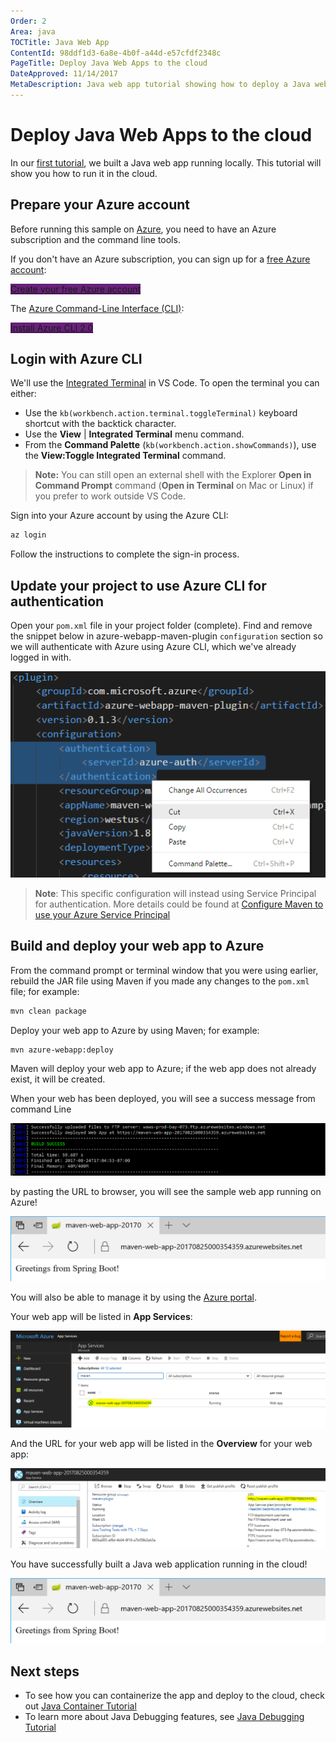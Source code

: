 ```yaml
---
Order: 2
Area: java
TOCTitle: Java Web App
ContentId: 98ddf1d3-6a8e-4b0f-a44d-e57cfdf2348c
PageTitle: Deploy Java Web Apps to the cloud
DateApproved: 11/14/2017
MetaDescription: Java web app tutorial showing how to deploy a Java web app to Azure
---
```

# Deploy Java Web Apps to the cloud

In our [first tutorial](/docs/java/java-tutorial.md), we built a Java web app running locally. This tutorial will show you how to run it in the cloud.

## Prepare your Azure account

Before running this sample on [Azure](http://www.azure.com), you need to have an Azure subscription and the command line tools.

If you don't have an Azure subscription, you can sign up for a [free Azure account](https://azure.microsoft.com/pricing/free-trial/):

<a class="tutorial-next-btn" href="https://azure.microsoft.com/pricing/free-trial/" target="_blank" style="background-color:#68217A">Create your free Azure account</a>

The [Azure Command-Line Interface (CLI)](https://docs.microsoft.com/cli/azure/overview):

<a class="tutorial-next-btn" href="https://docs.microsoft.com/cli/azure/install-azure-cli" target="_blank" style="background-color:#68217A">Install Azure CLI 2.0</a>

## Login with Azure CLI

We'll use the [Integrated Terminal](/docs/editor/integrated-terminal.md) in VS Code. To open the terminal you can either:

* Use the `kb(workbench.action.terminal.toggleTerminal)` keyboard shortcut with the backtick character.
* Use the **View** | **Integrated Terminal** menu command.
* From the **Command Palette** (`kb(workbench.action.showCommands)`), use the **View:Toggle Integrated Terminal** command.

> **Note:** You can still open an external shell with the Explorer **Open in Command Prompt** command (**Open in Terminal** on Mac or Linux) if you prefer to work outside VS Code.

Sign into your Azure account by using the Azure CLI:

```bash
az login
```

Follow the instructions to complete the sign-in process.

## Update your project to use Azure CLI for authentication

Open your `pom.xml` file in your project folder (complete). Find and remove the snippet below in azure-webapp-maven-plugin `configuration` section so we will authenticate with Azure using Azure CLI, which we've already logged in with.

![Remove Authentication](images/java-webapp/remove-auth.png)

>**Note**: This specific configuration will instead using Service Principal for authentication. More details could be found at [Configure Maven to use your Azure Service Principal](https://docs.microsoft.com/en-us/azure/app-service/app-service-web-deploy-spring-boot-app-with-maven-plugin#configure-maven-to-use-your-azure-service-principal)

## Build and deploy your web app to Azure

From the command prompt or terminal window that you were using earlier, rebuild the JAR file using Maven if you made any changes to the `pom.xml` file; for example:

```bash
mvn clean package
```

Deploy your web app to Azure by using Maven; for example:

```bash
mvn azure-webapp:deploy
```

Maven will deploy your web app to Azure; if the web app does not already exist, it will be created.

When your web has been deployed, you will see a success message from command Line

![Deploy Success](images/java-webapp/deploy-success.png)

by pasting the URL to browser, you will see the sample web app running on Azure!

![Greeting cloud](images/java-webapp/greeting-cloud.png)

You will also be able to manage it by using the [Azure portal](https://portal.azure.com/).

Your web app will be listed in **App Services**:

![App Service View](images/java-webapp/app-service-view.png)

And the URL for your web app will be listed in the **Overview** for your web app:

![Overview](images/java-webapp/overview.png)

You have successfully built a Java web application running in the cloud!

![Greeting cloud](images/java-webapp/greeting-cloud.png)

## Next steps

* To see how you can containerize the app and deploy to the cloud, check out [Java Container Tutorial](/docs/java/java-container.md)
* To learn more about Java Debugging features, see [Java Debugging Tutorial](/docs/java/java-debugging.md)
